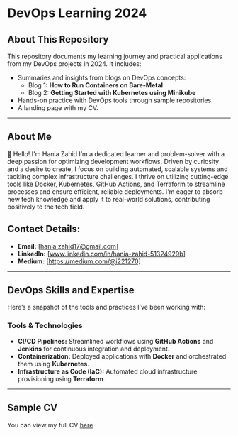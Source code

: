 # DevOps Learning  2024

## About This Repository
This repository documents my learning journey and practical applications from my DevOps projects in 2024. It includes:
- Summaries and insights from blogs on DevOps concepts:
  - Blog 1: **How to Run Containers on Bare-Metal**
  - Blog 2: **Getting Started with Kubernetes using Minikube**
- Hands-on practice with DevOps tools through sample repositories.
- A landing page with my CV.

***

## About Me  
👋 Hello! I'm Hania Zahid
I’m a dedicated learner and problem-solver with a deep passion for optimizing development workflows. Driven by curiosity and a desire to create, I focus on building automated, scalable systems and tackling complex infrastructure challenges. I thrive on utilizing cutting-edge tools like Docker, Kubernetes, GitHub Actions, and Terraform to streamline processes and ensure efficient, reliable deployments. I'm eager to absorb new
tech knowledge and apply it to real-world solutions, contributing positively to the tech field.

## **Contact Details:**  
- **Email:** [hania.zahid17@gmail.com]  
- **LinkedIn:** [www.linkedin.com/in/hania-zahid-51324929b]  
- **Medium:** [https://medium.com/@i221270]

***

## DevOps Skills and Expertise  
Here’s a snapshot of the tools and practices I’ve been working with:

### **Tools & Technologies**  
- **CI/CD Pipelines:** Streamlined workflows using **GitHub Actions** and **Jenkins** for continuous integration and deployment.  
- **Containerization:** Deployed applications with **Docker** and orchestrated them using **Kubernetes**.  
- **Infrastructure as Code (IaC):** Automated cloud infrastructure provisioning using **Terraform**   

***

## **Sample CV**  
You can view my full CV [here](https://github.com/hzahid48/DevOps-course-2024/blob/main/Resume_HaniaZahid.pdf)
